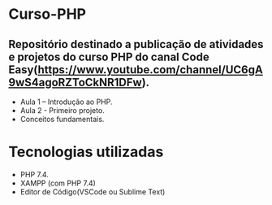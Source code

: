 # Curso-PHP

## Repositório destinado a publicação de atividades e projetos do curso PHP do canal Code Easy(https://www.youtube.com/channel/UC6gA9wS4agoRZToCkNR1DFw).

- Aula 1 – Introdução ao PHP.
- Aula 2 - Primeiro projeto.
- Conceitos fundamentais.


# Tecnologias utilizadas
- PHP 7.4.
- XAMPP (com PHP 7.4)
- Editor de Código(VSCode ou Sublime Text)
